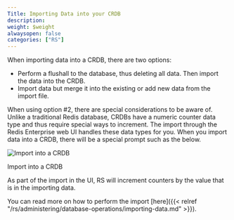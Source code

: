 ```yaml
---
Title: Importing Data into your CRDB
description:
weight: $weight
alwaysopen: false
categories: ["RS"]
---
```

When importing data into a CRDB, there are two options:

- Perform a flushall to the database, thus deleting all data. Then
        import the data into the CRDB.
- Import data but merge it into the existing or add new data from
        the import file.

When using option #2, there are special considerations to be aware of.
Unlike a traditional Redis database, CRDBs have a numeric counter data
type and thus require special ways to increment. The import through the
Redis Enterprise web UI handles these data types for you. When you
import data into a CRDB, there will be a special prompt such as the
below.

![Import into a
CRDB](/images/rs/Screen-Shot-2018-03-29-at-10.00.12-PM.png?width=1720&height=702)

Import into a CRDB

As part of the import in the UI, RS will increment counters by the value
that is in the importing data.

You can read more on how to perform the import
[here]({{< relref "/rs/administering/database-operations/importing-data.md" >}}).
